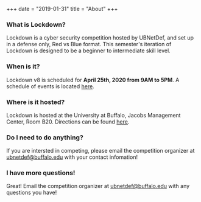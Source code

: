 +++
date = "2019-01-31"
title = "About"
+++

### What is Lockdown?
Lockdown is a cyber security competition hosted by UBNetDef, and set up in a defense only, Red vs Blue format.  This semester's iteration of Lockdown is designed to be a beginner to intermediate skill level. 

### When is it?
Lockdown v8 is scheduled for **April 25th, 2020 from 9AM to 5PM**. A schedule of events is located [here](/schedule).

### Where is it hosted?
Lockdown is hosted at the University at Buffalo, Jacobs Management Center, Room B20. Directions can be found [here](/directions).

### Do I need to do anything?
If you are intersted in competing, please email the competition organizer at [ubnetdef@buffalo.edu](mailto:ubnetdef@buffalo.edu?subject=Lockdown+Registration) with your contact infomation!

### I have more questions!
Great! Email the competition organizer at [ubnetdef@buffalo.edu](mailto:ubnetdef@buffalo.edu?subject=Lockdown+Question) with any questions you have!
<!--
### Participating schools

<div style="text-align: center">
  <img src="../UB.png" style="width:600px;margin-bottom:1rem">
  <img src="../rit.png" style="width:600px;margin-bottom:1rem">
  <img src="../albany.png" style="width:600px;margin-bottom:1rem">
  <img src="../ucf.png" style="width:600px;margin-bottom:1rem">
  <img src="../UNH.png" style="width:600px;margin-bottom:1rem">
  <img src="../Alfred.jpg" style="width:600px;margin-bottom:1rem">
  <img src="../BWU.png" style="width:200px;margin-bottom:1rem">
</div>
-->
